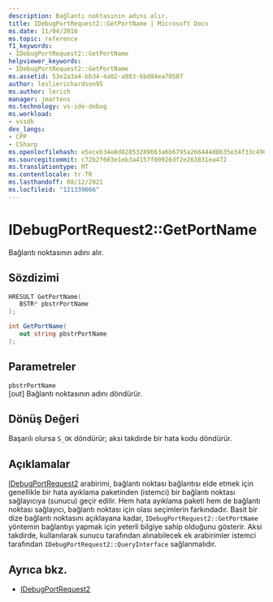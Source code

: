 ```yaml
---
description: Bağlantı noktasının adını alır.
title: IDebugPortRequest2::GetPortName | Microsoft Docs
ms.date: 11/04/2016
ms.topic: reference
f1_keywords:
- IDebugPortRequest2::GetPortName
helpviewer_keywords:
- IDebugPortRequest2::GetPortName
ms.assetid: 53e2a3a4-bb34-4a02-a983-6bd84ea70587
author: leslierichardson95
ms.author: lerich
manager: jmartens
ms.technology: vs-ide-debug
ms.workload:
- vssdk
dev_langs:
- CPP
- CSharp
ms.openlocfilehash: e5eceb34e8d82853289663a6b6795a266444d8635e34f33c490fe2a53307c1f2
ms.sourcegitcommit: c72b2f603e1eb3a4157f00926df2e263831ea472
ms.translationtype: MT
ms.contentlocale: tr-TR
ms.lasthandoff: 08/12/2021
ms.locfileid: "121339066"
---
```

# <a name="idebugportrequest2getportname"></a>IDebugPortRequest2::GetPortName
Bağlantı noktasının adını alır.

## <a name="syntax"></a>Sözdizimi

```cpp
HRESULT GetPortName( 
   BSTR* pbstrPortName
);
```

```csharp
int GetPortName( 
   out string pbstrPortName
);
```

## <a name="parameters"></a>Parametreler
`pbstrPortName`\
[out] Bağlantı noktasının adını döndürür.

## <a name="return-value"></a>Dönüş Değeri
 Başarılı olursa `S_OK` döndürür; aksi takdirde bir hata kodu döndürür.

## <a name="remarks"></a>Açıklamalar
 [IDebugPortRequest2](../../../extensibility/debugger/reference/idebugportrequest2.md) arabirimi, bağlantı noktası bağlantısı elde etmek için genellikle bir hata ayıklama paketinden (istemci) bir bağlantı noktası sağlayıcıya (sunucu) geçir edilir. Hem hata ayıklama paketi hem de bağlantı noktası sağlayıcı, bağlantı noktası için olası seçimlerin farkındadır. Basit bir dize bağlantı noktasını açıklayana kadar, `IDebugPortRequest2::GetPortName` yöntemin bağlantıyı yapmak için yeterli bilgiye sahip olduğunu gösterir. Aksi takdirde, kullanılarak sunucu tarafından alınabilecek ek arabirimler istemci tarafından `IDebugPortRequest2::QueryInterface` sağlanmalıdır.

## <a name="see-also"></a>Ayrıca bkz.
- [IDebugPortRequest2](../../../extensibility/debugger/reference/idebugportrequest2.md)
